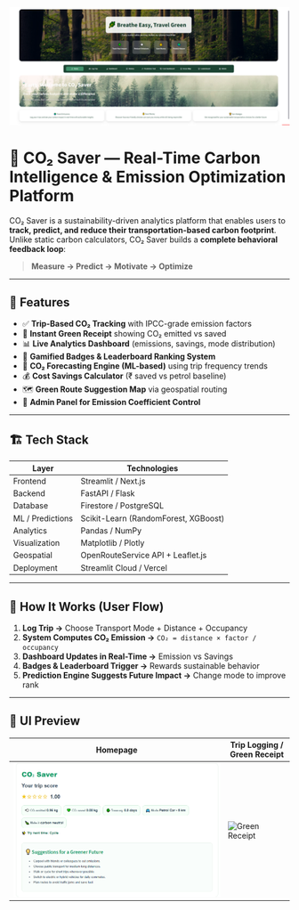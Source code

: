 ![CO₂ Saver Banner](./images/banner.png)

# 🌿 CO₂ Saver — Real-Time Carbon Intelligence & Emission Optimization Platform

CO₂ Saver is a sustainability-driven analytics platform that enables users to **track, predict, and reduce their transportation-based carbon footprint**.  
Unlike static carbon calculators, CO₂ Saver builds a **complete behavioral feedback loop**:

> **Measure → Predict → Motivate → Optimize**

---

## 🚀 Features

- ✅ **Trip-Based CO₂ Tracking** with IPCC-grade emission factors  
- 📄 **Instant Green Receipt** showing CO₂ emitted vs saved  
- 📊 **Live Analytics Dashboard** (emissions, savings, mode distribution)  
- 🏅 **Gamified Badges & Leaderboard Ranking System**  
- 🔮 **CO₂ Forecasting Engine (ML-based)** using trip frequency trends  
- 💰 **Cost Savings Calculator** (₹ saved vs petrol baseline)  
- 🗺️ **Green Route Suggestion Map** via geospatial routing  
- 🔧 **Admin Panel for Emission Coefficient Control**

---

## 🏗️ Tech Stack

| Layer | Technologies |
|--------|-------------|
| Frontend | Streamlit / Next.js |
| Backend | FastAPI / Flask |
| Database | Firestore / PostgreSQL |
| ML / Predictions | Scikit-Learn (RandomForest, XGBoost) |
| Analytics | Pandas / NumPy |
| Visualization | Matplotlib / Plotly |
| Geospatial | OpenRouteService API + Leaflet.js |
| Deployment | Streamlit Cloud / Vercel |

---

## 📌 How It Works (User Flow)

1. **Log Trip →** Choose Transport Mode + Distance + Occupancy  
2. **System Computes CO₂ Emission →** `CO₂ = distance × factor / occupancy`  
3. **Dashboard Updates in Real-Time →** Emission vs Savings  
4. **Badges & Leaderboard Trigger →** Rewards sustainable behavior  
5. **Prediction Engine Suggests Future Impact →** Change mode to improve rank

---

## 📸 UI Preview

| Homepage | Trip Logging / Green Receipt |
|----------|-----------------------------|
| ![Homepage](./images/homepage.png) | ![Green Receipt](./images/green_receipt.gif) |
